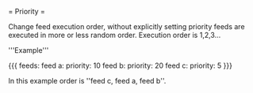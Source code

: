 = Priority =

Change feed execution order, without explicitly setting priority feeds are executed in more or less random order. Execution order is 1,2,3...

'''Example'''

{{{
feeds:
  feed a:
    priority: 10
  feed b:
    priority: 20
  feed c: 
    priority: 5
}}}

In this example order is ''feed c, feed a, feed b''.